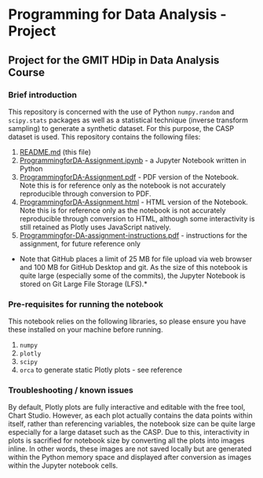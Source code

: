 # Programming for Data Analysis - Project
## Project for the GMIT HDip in Data Analysis Course

### Brief introduction
This repository is concerned with the use of Python `numpy.random` and `scipy.stats` packages as well as a statistical technique (inverse transform sampling) to generate a synthetic dataset. For this purpose, the CASP dataset is used. This repository contains the following files:

1. [README.md](README.md) (this file)
1. [ProgrammingforDA-Assignment.ipynb](ProgrammingforDA-Assignment.ipynb) - a Jupyter Notebook written in Python
1. [ProgrammingforDA-Assignment.pdf](ProgrammingforDA-Assignment.pdf) - PDF version of the Notebook. Note this is for reference only as the notebook is not accurately reproducible through conversion to PDF.
1. [ProgrammingforDA-Assignment.html](ProgrammingforDA-Assignment.html) - HTML version of the Notebook. Note this is for reference only as the notebook is not accurately reproducible through conversion to HTML, although some interactivity is still retained as Plotly uses JavaScript natively.
1. [Programmingfor-DA-assignment-instructions.pdf](Programmingfor-DA-assignment-instructions.pdf) - instructions for the assignment, for future reference only

* Note that GitHub places a limit of 25 MB for file upload via web browser and 100 MB for GitHub Desktop and git. As the size of this notebook is quite large (especially some of the commits), the Jupyter Notebook is stored on Git Large File Storage (LFS).*

### Pre-requisites for running the notebook
This notebook relies on the following libraries, so please ensure you have these installed on your machine before running.

1. `numpy`
1. `plotly`
1. `scipy`
1. `orca` to generate static Plotly plots - see reference

### Troubleshooting / known issues
By default, Plotly plots are fully interactive and editable with the free tool, Chart Studio. However, as each plot actually contains the data points within itself, rather than referencing variables, the notebook size can be quite large especially for a large dataset such as the CASP. Due to this, interactivity in plots is sacrified for notebook size by converting all the plots into images inline. In other words, these images are not saved locally but are generated within the Python memory space and displayed after conversion as images within the Jupyter notebook cells.
